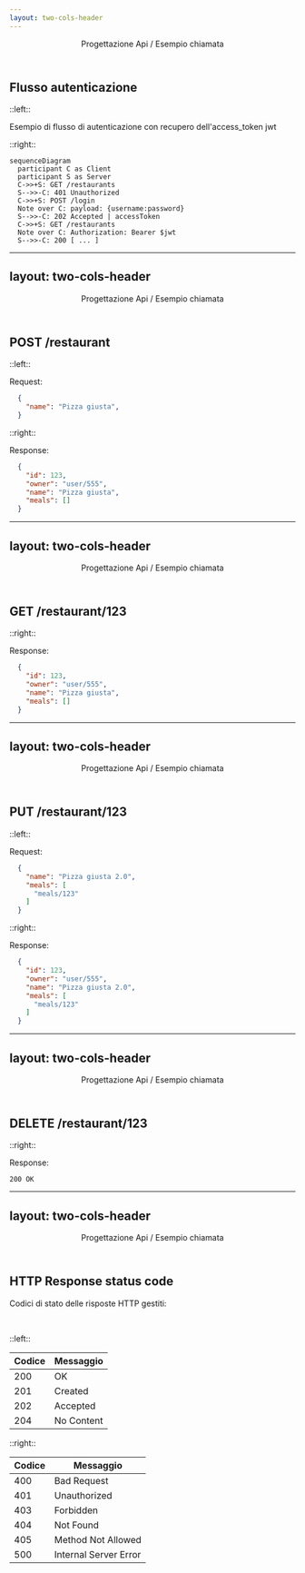```yaml
---
layout: two-cols-header
---
```


<Header>Progettazione Api / Esempio chiamata</Header>

## Flusso autenticazione

::left::

Esempio di flusso di autenticazione con recupero dell'<mono>access_token</mono> jwt

::right::

```mermaid
sequenceDiagram
  participant C as Client
  participant S as Server
  C->>+S: GET /restaurants
  S-->>-C: 401 Unauthorized
  C->>+S: POST /login
  Note over C: payload: {username:password}
  S-->>-C: 202 Accepted | accessToken
  C->>+S: GET /restaurants
  Note over C: Authorization: Bearer $jwt
  S-->>-C: 200 [ ... ]
```

---
layout: two-cols-header
---

<Header>Progettazione Api / Esempio chiamata</Header>

## <span class="text-emerald-500">POST</span> /restaurant

::left::

Request:

```json {all|0}
  {
    "name": "Pizza giusta",
  }
```

::right::

<v-click>

Response:

```json {all|2,3}
  {
    "id": 123,
    "owner": "user/555",
    "name": "Pizza giusta",
    "meals": []
  }
```

</v-click>

---
layout: two-cols-header
---

<Header>Progettazione Api / Esempio chiamata</Header>

## <span class="text-sky-500">GET</span> /restaurant/123

::right::

Response:

```json
  {
    "id": 123,
    "owner": "user/555",
    "name": "Pizza giusta",
    "meals": []
  }
```

---
layout: two-cols-header
---

<Header>Progettazione Api / Esempio chiamata</Header>

## <span class="text-amber-500">PUT</span> /restaurant/123

::left::

Request:

```json {all|0}
  {
    "name": "Pizza giusta 2.0",
    "meals": [
      "meals/123"
    ]
  }
```

::right::

<v-click>

Response:

```json {all|4,5-7}
  {
    "id": 123,
    "owner": "user/555",
    "name": "Pizza giusta 2.0",
    "meals": [
      "meals/123"
    ]
  }
```

</v-click>

---
layout: two-cols-header
---

<Header>Progettazione Api / Esempio chiamata</Header>

## <span class="text-rose-500">DELETE</span> /restaurant/123

::right::

Response:

```
200 OK
```

---
layout: two-cols-header
---

<Header>Progettazione Api / Esempio chiamata</Header>

## HTTP Response status code

Codici di stato delle risposte HTTP gestiti:

<br>

::left::

| Codice              | Messaggio   |
| ------------------- | ----------- |
| <green>200</green>  | OK          |
| <green>201</green>  | Created     |
| <green>202</green>  | Accepted    |
| <green>204</green>  | No Content  |

::right::

| Codice          | Messaggio             |
| --------------- | --------------------- |
| <red>400</red>  | Bad Request           |
| <red>401</red>  | Unauthorized          |
| <red>403</red>  | Forbidden             |
| <red>404</red>  | Not Found             |
| <red>405</red>  | Method Not Allowed    |
| <red>500</red>  | Internal Server Error |

<style>
.slidev-layout td {
  @apply py-2;
}

green {
  @apply text-emerald-500;
}
red {
  @apply text-rose-400;
}
</style>